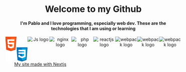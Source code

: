 <h1 style="text-align: center;"> Welcome to my Github </h1>
<h4 style="text-align: center;">I'm Pablo and I love programming, especially web dev. These are the technologies that I am using or learning</h4>
<div style="display: flex; justify-content: center;" align="center">
    <img src="./readme-img/css-course-css.png" alt="webpack logo" width="70" height="80">
    <img src="https://cdn2.iconfinder.com/data/icons/designer-skills/128/code-programming-javascript-software-develop-command-language-512.png" alt="Js logo" width="70" height="70">
    <img src="https://www.splunk.com/content/dam/splunk-blogs/images/2017/02/nginx-logo.png" alt="nginx logo" width="70" height="80">
    <img src="https://www.mindrops.com/images/nodejs-image.png" alt="php logo" width="70" height="70">
    <img src="https://s3.amazonaws.com/media-p.slid.es/uploads/jhabdas/images/969312/react-logo-1000-transparent.png" alt="reactjs logo" width="70" height="70">
    <img src="https://cdn.freebiesupply.com/logos/large/2x/webpack-icon-logo-png-transparent.png" alt="webpack logo" width="70" height="70">
    <img src="https://stickker.net/wp-content/uploads/2016/01/flask.svg_.png-300x300.png" alt="webpack logo" width="70" height="70">
    <img src="https://devstickers.com/assets/img/cat/vuejs.png" alt="webpack logo" width="70" height="70">
</div>
<a href="https://pcc.avocadosnetwork.com/">My site made with Nextjs</a>
